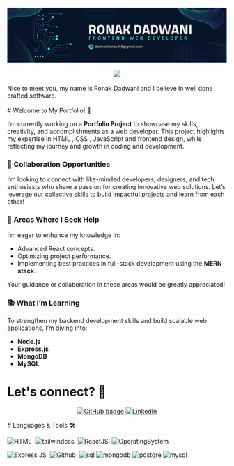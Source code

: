 <p align="center">
 <a href="https://www.brunobrito.net.br">
    <img src="https://github.com/ronakdadwani/ronakdadwani/blob/main/linkedin%20banner%20for%20web%20developer.png" alt="Blog" />
  </a>
</p>

<p align="center">
     <img src="https://readme-typing-svg.herokuapp.com?font=&center=true&width=380&height=45&lines=Ronak+Dadwani;Father+%F0%9F%91%A8%E2%80%8D%F0%9F%91%A9%E2%80%8D%F0%9F%91%A7%E2%80%8D%F0%9F%91%A6;Software+Developer;Software+craftsmanship+%F0%9F%92%8E;Nice+to+meet+you+%F0%9F%98%84" />
 
</p>
Nice to meet you, my name is Ronak Dadwani and I believe in well done crafted software.
<br><br>
# Welcome to My Portfolio! 👋

I’m currently working on a **Portfolio Project** to showcase my skills, creativity, and accomplishments as a web developer. This project highlights my expertise in HTML , CSS , JavaScript and  frontend design, while reflecting my journey and growth in coding and development.

### 🌟 Collaboration Opportunities  
I’m looking to connect with like-minded developers, designers, and tech enthusiasts who share a passion for creating innovative web solutions. Let’s leverage our collective skills to build impactful projects and learn from each other!

### 🚀 Areas Where I Seek Help  
I’m eager to enhance my knowledge in:
- Advanced React concepts.
- Optimizing project performance.
- Implementing best practices in full-stack development using the **MERN stack**.

Your guidance or collaboration in these areas would be greatly appreciated!

### 📚 What I’m Learning  
To strengthen my backend development skills and build scalable web applications, I’m diving into:
- **Node.js**  
- **Express.js**  
- **MongoDB**  
- **MySQL**  
</p>

# Let's connect? 🤝

<p align="center">
  <a href="https://github.com/ronakdadwani">
    <img src="https://img.shields.io/badge/-Github-000?style=for-the-badge&logo=Github&logoColor=white&link=https://github.com/brunobritodev" alt="GitHub badge" />
  </a>
  <a href="https://www.linkedin.com/in/ronakdadwani/">
    <img src="https://img.shields.io/badge/-LinkedIn-blue?style=for-the-badge&logo=Linkedin&logoColor=white&link=https://www.linkedin.com/in/brunobritodev/" alt="LinkedIn" />
  </a>
</p>
# Languages & Tools 🛠

![HTML](https://img.shields.io/badge/-HTML-05122A?style=flat&color=green)&nbsp;
![tailwindcss](https://img.shields.io/badge/-TailwindCSS-05122A?style=flat&color=green)&nbsp;
![ReactJS](https://img.shields.io/badge/-ReactJS-05122A?style=flat&color=green)&nbsp;
![OperatingSystem](https://img.shields.io/badge/-OperatingSystem-05122A?style=flat&color=green)&nbsp;

![Express.JS](https://img.shields.io/badge/-Express.JS-05122A?style=flat&color=orange)&nbsp;
![Github](https://img.shields.io/badge/-Github-05122A?style=flat&color=orange)&nbsp;
![sql](https://img.shields.io/badge/-sql-05122A?style=flat&color=orange)&nbsp;![mongodb](https://img.shields.io/badge/-mongodb-05122A?style=flat&color=orange)&nbsp;![postgre](https://img.shields.io/badge/-postgre-05122A?style=flat&color=orange)&nbsp;![mysql](https://img.shields.io/badge/-mysql-05122A?style=flat&color=orange)&nbsp;
